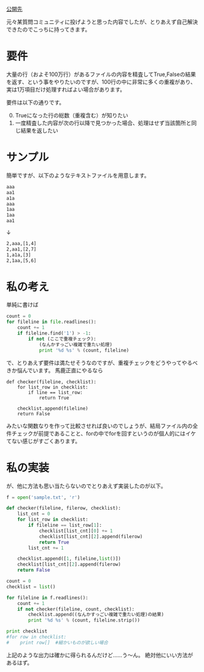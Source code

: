 [公開先](https://qiita.com/nomurasan/items/492e10e3a534eae8fca1)

元々某質問コミュニティに投げようと思った内容でしたが、とりあえず自己解決できたのでこっちに持ってきます。

# 要件
大量の行（およそ100万行）があるファイルの内容を精査してTrue,Falseの結果を返す、という事をやりたいのですが、100行の中に非常に多くの重複があり、実は1万項目だけ処理すればよい場合があります。

要件は以下の通りです。

0. Trueになった行の総数（重複含む）が知りたい
0. 一度精査した内容が次の行以降で見つかった場合、処理はせず当該箇所と同じ結果を返したい

# サンプル
簡単ですが、以下のようなテキストファイルを用意します。

``` sample.txt
aaa
aa1
a1a
aaa
1aa
1aa
aa1
``` 
↓

``` result.txt
2,aaa,[1,4]
2,aa1,[2,7]
1,a1a,[3]
2,1aa,[5,6]
```

# 私の考え
単純に書けば

``` try1.py
count = 0
for fileline in file.readlines():
    count += 1
    if fileline.find('1') > -1:
        if not (ここで重複チェック):
            (なんかすっごい複雑で重たい処理)
            print '%d %s' % (count, fileline)
```
で、とりあえず要件は満たせそうなのですが、重複チェックをどうやってやるべきか悩んでいます。
馬鹿正直にやるなら

``` try1.pyの続き
def checker(fileline, checklist):
    for list_row in checklist:
        if line == list_row:
            return True

    checklist.append(fileline)
    return False
```
みたいな関数なりを作って比較させれば良いのでしょうが、結局ファイル内の全件チェックが前提であることと、forの中でforを回すというのが個人的にはイケてない感じがすごくあります。

# 私の実装
が、他に方法も思い当たらないのでとりあえず実装したのが以下。

``` try2.py
f = open('sample.txt', 'r')

def checker(fileline, filerow, checklist):
    list_cnt = 0
    for list_row in checklist:
        if fileline == list_row[1]:
            checklist[list_cnt][0] += 1
            checklist[list_cnt][2].append(filerow)
            return True
        list_cnt += 1

    checklist.append([1, fileline,list()])
    checklist[list_cnt][2].append(filerow)
    return False

count = 0
checklist = list()

for fileline in f.readlines():
    count += 1
    if not checker(fileline, count, checklist):
        checklist.append((なんかすっごい複雑で重たい処理)の結果)
        print '%d %s' % (count, fileline.strip())

print checklist
#for row in checklist:
#    print row[]  #細かいものが欲しい場合
```

上記のような出力は確かに得られるんだけど……う～ん。
絶対他にいい方法があるはず。
